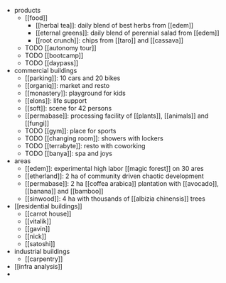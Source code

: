 - products
	- [[food]]
		- [[herbal tea]]: daily blend of best herbs from [[edem]]
		- [[eternal greens]]: daily blend of perennial salad from [[edem]]
		- [[root crunch]]: chips from [[taro]] and [[cassava]]
	- TODO [[autonomy tour]]
	- TODO [[bootcamp]]
	- TODO [[daypass]]
- commercial buildings
	- [[parking]]: 10 cars and 20 bikes
	- [[organiq]]: market and resto
	- [[monastery]]: playground for kids
	- [[elons]]: life support
	- [[soft]]: scene for 42 persons
	- [[permabase]]: processing facility of [[plants]], [[animals]] and [[fungi]]
	- TODO [[gym]]: place for sports
	- TODO [[changing room]]: showers with lockers
	- TODO [[terrabyte]]: resto with coworking
	- TODO [[banya]]: spa and joys
- areas
	- [[edem]]: experimental high labor [[magic forest]] on 30 ares
	- [[etherland]]: 2 ha of community driven chaotic development
	- [[permabase]]: 2 ha [[coffea arabica]] plantation with [[avocado]], [[banana]] and [[bamboo]]
	- [[sinwood]]: 4 ha with thousands of [[albizia chinensis]] trees
- [[residential buildings]]
	- [[carrot house]]
	- [[vitalik]]
	- [[gavin]]
	- [[nick]]
	- [[satoshi]]
- industrial buildings
	- [[carpentry]]
- [[infra analysis]]
-